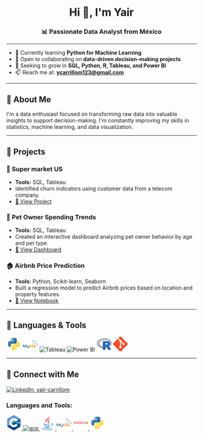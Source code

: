 <h1 align="center">Hi 👋, I'm Yair</h1>
<h3 align="center">📊 Passionate Data Analyst from México</h3>

---

- 🌱 Currently learning **Python for Machine Learning**
- 👯 Open to collaborating on **data-driven decision-making projects**
- 🤝 Seeking to grow in **SQL, Python, R, Tableau, and Power BI**
- 📫 Reach me at: **ycarrillom123@gmail.com**

---

## 📌 About Me

I'm a data enthusiast focused on transforming raw data into valuable insights to support decision-making. I'm constantly improving my skills in statistics, machine learning, and data visualization.

---

## 💼 Projects

### 🛒 Super market US
- **Tools:** SQL, Tableau
- Identified churn indicators using customer data from a telecom company.
- [🔗 View Project](https://github.com/YairC6/customer-churn-analysis)

### 📍 Pet Owner Spending Trends
- **Tools:** SQL, Tableau
- Created an interactive dashboard analyzing pet owner behavior by age and pet type.
- [🔗 View Dashboard](https://public.tableau.com/your-dashboard-link)

### 🏠 Airbnb Price Prediction
- **Tools:** Python, Scikit-learn, Seaborn
- Built a regression model to predict Airbnb prices based on location and property features.
- [🔗 View Notebook](https://github.com/YairC6/airbnb-pricing)

---

## 🧰 Languages & Tools

<p align="left">
  <img src="https://raw.githubusercontent.com/devicons/devicon/master/icons/python/python-original.svg" alt="Python" width="40" height="40"/> 
  <img src="https://raw.githubusercontent.com/devicons/devicon/master/icons/mysql/mysql-original-wordmark.svg" alt="MySQL" width="40" height="40"/> 
  <img src="https://www.vectorlogo.zone/logos/tableau/tableau-icon.svg" alt="Tableau" width="40" height="40"/>
  <img src="https://www.vectorlogo.zone/logos/powerbi/powerbi-icon.svg" alt="Power BI" width="40" height="40"/>
  <img src="https://raw.githubusercontent.com/devicons/devicon/master/icons/r/r-original.svg" alt="R" width="40" height="40"/>
  <img src="https://raw.githubusercontent.com/devicons/devicon/master/icons/git/git-original.svg" alt="Git" width="40" height="40"/> 
</p>

---

## 🤝 Connect with Me

<p align="left">
  <a href="https://www.linkedin.com/in/yair-carrillom" target="_blank">
    <img align="center" src="https://raw.githubusercontent.com/rahuldkjain/github-profile-readme-generator/master/src/images/icons/Social/linked-in-alt.svg" alt="LinkedIn: yair-carrillom" height="30" width="40" />
  </a>
</p>

<h3 align="left">Languages and Tools:</h3>
<p align="left"> <a href="https://www.w3schools.com/cpp/" target="_blank" rel="noreferrer"> <img src="https://raw.githubusercontent.com/devicons/devicon/master/icons/cplusplus/cplusplus-original.svg" alt="cplusplus" width="40" height="40"/> </a> <a href="https://cloud.google.com" target="_blank" rel="noreferrer"> <img src="https://www.vectorlogo.zone/logos/google_cloud/google_cloud-icon.svg" alt="gcp" width="40" height="40"/> </a> <a href="https://www.java.com" target="_blank" rel="noreferrer"> <img src="https://raw.githubusercontent.com/devicons/devicon/master/icons/java/java-original.svg" alt="java" width="40" height="40"/> </a> <a href="https://www.mysql.com/" target="_blank" rel="noreferrer"> <img src="https://raw.githubusercontent.com/devicons/devicon/master/icons/mysql/mysql-original-wordmark.svg" alt="mysql" width="40" height="40"/> </a> <a href="https://www.oracle.com/" target="_blank" rel="noreferrer"> <img src="https://raw.githubusercontent.com/devicons/devicon/master/icons/oracle/oracle-original.svg" alt="oracle" width="40" height="40"/> </a> <a href="https://www.python.org" target="_blank" rel="noreferrer"> <img src="https://raw.githubusercontent.com/devicons/devicon/master/icons/python/python-original.svg" alt="python" width="40" height="40"/> </a> </p>
